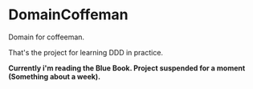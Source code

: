 # DomainCoffeman
Domain for coffeeman.

That's the project for learning DDD in practice.

**Currently i'm reading the Blue Book. Project suspended for a moment (Something about a week).**
